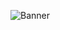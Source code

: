 ![Banner](https://cdn.discordapp.com/attachments/653258277920178178/855469887378685972/discbanner.png)
